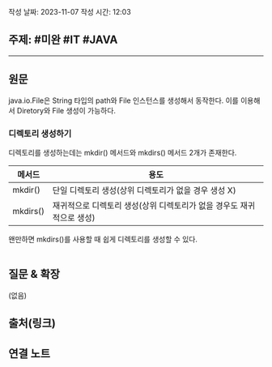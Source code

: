 작성 날짜: 2023-11-07
작성 시간: 12:03

## 주제: #미완 #IT #JAVA 

----
## 원문

java.io.File은 String 타입의 path와 File 인스턴스를 생성해서 동작한다. 이를 이용해서 Diretory와 File 생성이 가능하다.

### 디렉토리 생성하기

디렉토리를 생성하는데는 mkdir() 메서드와 mkdirs() 메서드 2개가 존재한다.

| 메서드   | 용도                                                 |
| -------- | ---------------------------------------------------- |
| mkdir()  | 단일 디렉토리 생성(상위 디렉토리가 없을 경우 생성 X) |
| mkdirs() | 재귀적으로 디렉토리 생성(상위 디렉토리가 없을 경우도 재귀적으로 생성) |                                                     |

왠만하면 mkdirs()를 사용할 때 쉽게 디렉토리를 생성할 수 있다.

```java


```
## 질문 & 확장

(없음)

## 출처(링크)


## 연결 노트











